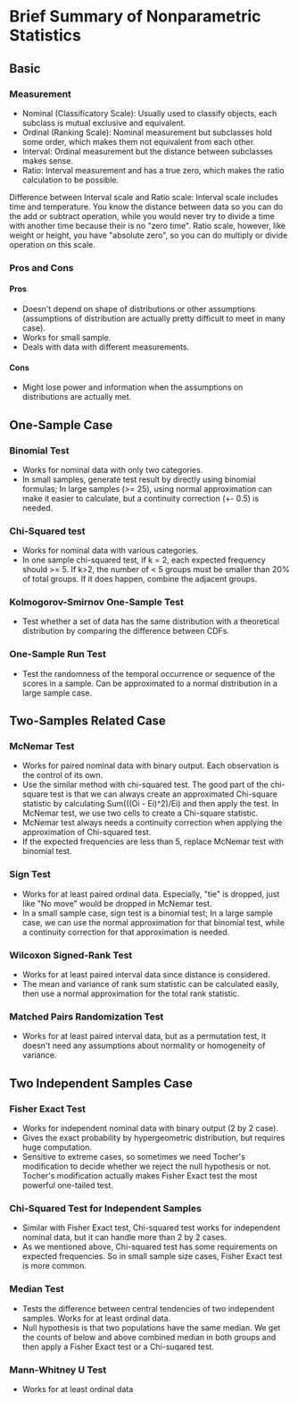 # Brief Summary of Nonparametric Statistics

## Basic

### Measurement
* Nominal (Classificatory Scale): Usually used to classify objects, each
subclass is mutual exclusive and equivalent.
* Ordinal (Ranking Scale): Nominal measurement but subclasses hold some order,
which makes them not equivalent from each other.
* Interval: Ordinal measurement but the distance between subclasses makes sense.
* Ratio: Interval measurement and has a true zero, which makes the ratio
calculation to be possible.

Difference between Interval scale and Ratio scale: Interval scale includes time
and temperature. You know the distance between data so you can do the add or
subtract operation, while you would never try to divide a time with another time
because their is no "zero time". Ratio scale, however, like weight or height, you
have "absolute zero", so you can do multiply or divide operation on this scale.

### Pros and Cons

#### Pros
* Doesn't depend on shape of distributions or other assumptions (assumptions
of distribution are actually pretty difficult to meet in many case).
* Works for small sample.
* Deals with data with different measurements.

#### Cons
* Might lose power and information when the assumptions on distributions are
actually met.

## One-Sample Case

### Binomial Test
* Works for nominal data with only two categories.
* In small samples, generate test result by directly using binomial formulas;
In large samples (>= 25), using normal approximation can make it easier to
calculate, but a continuity correction (+- 0.5) is needed.  

### Chi-Squared test
* Works for nominal data with various categories.
* In one sample chi-squared test, if k = 2, each expected frequency should >= 5. If
k>2, the number of < 5 groups must be smaller than 20% of total groups. If it
does happen, combine the adjacent groups.

### Kolmogorov-Smirnov One-Sample Test
* Test whether a set of data has the same distribution with a theoretical
distribution by comparing the difference between CDFs.

### One-Sample Run Test
* Test the randomness of the temporal occurrence or sequence of the scores in a
sample. Can be approximated to a normal distribution in a large sample case.

## Two-Samples Related Case

### McNemar Test
* Works for paired nominal data with binary output. Each observation is the
control of its own.
* Use the similar method with chi-squared test. The good part of the chi-square
test is that we can always create an approximated Chi-square statistic by
calculating Sum(((Oi - Ei)^2)/Ei) and then apply the test. In McNemar test, we
use two cells to create a Chi-square statistic.
* McNemar test always needs a continuity correction when applying the
approximation of Chi-squared test.
* If the expected frequencies are less than 5, replace McNemar test with
binomial test.

### Sign Test
* Works for at least paired ordinal data. Especially, "tie" is dropped, just
like "No move" would be dropped in McNemar test.
* In a small sample case, sign test is a binomial test; In a large sample case,
we can use the normal approximation for that binomial test, while a continuity
correction for that approximation is needed.

### Wilcoxon Signed-Rank Test
* Works for at least paired interval data since distance is considered.
* The mean and variance of rank sum statistic can be calculated easily, then use a normal
approximation for the total rank statistic.

### Matched Pairs Randomization Test
* Works for at least paired interval data, but as a permutation test, it
doesn't need any assumptions about normality or homogeneity of variance.  

## Two Independent Samples Case

### Fisher Exact Test
* Works for independent nominal data with binary output (2 by 2 case).
* Gives the exact probability by hypergeometric distribution, but requires huge
computation.
* Sensitive to extreme cases, so sometimes we need Tocher's modification to
decide whether we reject the null hypothesis or not. Tocher's modification
actually makes Fisher Exact test the most powerful one-tailed test.

### Chi-Squared Test for Independent Samples
* Similar with Fisher Exact test, Chi-squared test works for independent nominal
data, but it can handle more than 2 by 2 cases.
* As we mentioned above, Chi-squared test has some requirements on expected
frequencies. So in small sample size cases, Fisher Exact test is more common.

### Median Test
* Tests the difference between central tendencies of two independent samples.
Works for at least ordinal data.
* Null hypothesis is that two populations have the same median. We get the counts
of below and above combined median in both groups and then apply a Fisher Exact
test or a Chi-suqared test.

### Mann-Whitney U Test
* Works for at least ordinal data

